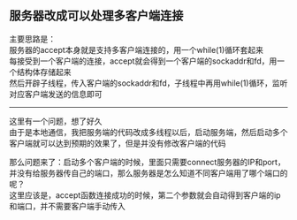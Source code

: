 ## 服务器改成可以处理多客户端连接

主要思路是：   
服务器的accept本身就是支持多客户端连接的，用一个while(1)循环套起来   
每接受到一个客户端的连接，accept就会得到一个客户端的sockaddr和fd，用一个结构体存储起来   
然后开辟子线程，传入客户端的sockaddr和fd，子线程中再用while(1)循环，监听对应客户端发送的信息即可   

----

这里有一个问题，想了好久   
由于是本地通信，我把服务端的代码改成多线程以后，启动服务端，然后启动多个客户端就可以达到预期的效果了，但是并没有修改客户端的代码   

那么问题来了：启动多个客户端的时候，里面只需要connect服务器的IP和port，并没有给服务器传自己的端口，那么服务器是怎么知道不同客户端用了哪个端口的呢？    
这里应该是，accept函数连接成功的时候，第二个参数就会自动得到客户端的ip和端口，并不需要客户端手动传入
